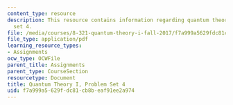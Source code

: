 ```yaml
---
content_type: resource
description: This resource contains information regarding quantum theory I, problem
  set 4.
file: /media/courses/8-321-quantum-theory-i-fall-2017/f7a999a5629fdc81cb8beaf91ee2a974_MIT8_321F17_Pset4.pdf
file_type: application/pdf
learning_resource_types:
- Assignments
ocw_type: OCWFile
parent_title: Assignments
parent_type: CourseSection
resourcetype: Document
title: Quantum Theory I, Problem Set 4
uid: f7a999a5-629f-dc81-cb8b-eaf91ee2a974
---
```

